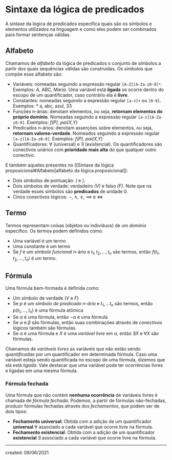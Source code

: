 # Sintaxe da lógica de predicados
A sintaxe da lógica de predicados especifica quais são os símbolos e elementos utilizados na linguagem e como eles podem ser combinados para formar sentenças válidas.

## Alfabeto
Chamamos de *alfabeto* da lógica de predicados o conjunto de símbolos a partir dos quais sequências válidas são construídas. Os símbolos que compõe esse alfabeto são:

- Variáveis: nomeadas seguindo a expressão regular `[A-Z][A-Za-z0-9]*`. Exemplos: *A, ABC, Maria*. Uma variável está **ligada** se ocorre dentro do escopo de um quantificador, caso contrário ela é **livre**.
- Constantes: nomeadas seguindo a expressão regular `[a-z]+` ou `[0-9]`. Exemplos: * a, abc, azul, 33
- Funções n-árias: denotam elementos, ou seja, **retornam elementos do próprio domínio**. Nomeadas seguindo a expressão regular `[a-z][A-Za-z0-9]`. Exemplos: *f(P), pai(X,Y)*
- Predicados n-ários: denotam asserções sobre elementos, ou seja, **retornam valores-verdade**. Nomeados seguindo a expressão regular `[a-z][A-Za-z0-9]`. Exemplos: *f(P), pai(X,Y)*
- Quantificadores: $\forall$ (universal) e $\exists$ (existencial). Os quantificadores são conectivos unários com **prioridade mais alta** do que qualquer outro conectivo.

E também aqueles presentes no [[Sintaxe da lógica proposicional#Alfabeto|alfabeto da lógica proposicional]]:

- Dois símbolos de pontuação: *(* e *)*.
- Dois símbolos de verdade: verdadeiro *($V$)* e falso *($F$)*. Note que na verdade esses símbolos são **predicados** de aridade $0$.
- Cinco conectivos lógicos: $\neg$, $\land$, $\lor$, $\implies$ e $\iff$

## Termo
Termos representam coisas (objetos ou indivíduos) de um *domínio* específico. Os termos podem definidos como:

- Uma variável é um termo
- Uma constante é um termo
- Se $f$ é um *símbolo funcional* n-ário e $t_1, t_2,\dots, t_n$ são termos, então $f(t_1,t_2,\dots,t_n)$ é um termo.

## Fórmula
Uma fórmula bem-formada é definida como:

- Um símbolo de verdade ($V$ e $F$)
- Se $p$ é um *símbolo de predicado n-ário* e $t_1,\dots t_n$ são termos, então $p(t_1,\dots,t_n)$ é uma fórmula atômica
- Se $\alpha$ é uma fórmula, então $\neg \alpha$ é uma fórmula
- Se $\alpha$ e $\beta$ são fórmulas, então suas combinações através de *conectivos lógicos* também são fórmulas.
- Se $\alpha$ é uma fórmula e $X$ é uma *variável livre* em $\alpha$, então $\exists X$ e $\forall X$ são fórmulas.

Chamamos de *variáveis livres* as variáveis que não estão sendo *quantificadas* por um quantificador em determinada fórmula. Caso uma variável esteja sendo quantificada no escopo de uma fórmula, dizemos que ela está *ligada*. Vale destacar que uma variável pode ter ocorrências livres e ligadas em uma mesma fórmula.

### Fórmula fechada
Uma fórmula que não contém **nenhuma ocorrência** de variáveis livres é chamada de *fórmula fechada*. Podemos, a partir de fórmulas não-fechadas, produzir fórmulas fechadas através dos *fechamentos*, que podem ser de dois tipos:

- **Fechamento universal**: Obtida com a adição de um quantificador **universal** $\forall$ associado a cada variável que ocorre livre na fórmula.
- **Fechamento existencial**: Obtida com a adição de um quantificador **existencial** $\exists$ associado a cada variável que ocorre livre na fórmula.

---

created: 08/06/2021
